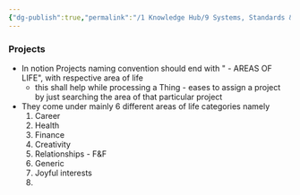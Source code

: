 ```yaml
---
{"dg-publish":true,"permalink":"/1 Knowledge Hub/9 Systems, Standards & Plans IN PLACE/0. TMS/Rules & standards in TMS/","noteIcon":""}
---
```


### Projects
- In notion Projects naming convention should end with " - AREAS OF LIFE", with respective area of life
	- this shall help while processing a Thing - eases to assign a project by just searching the area of that particular project
- They come under mainly 6 different areas of life categories namely
	1. Career
	2. Health
	3. Finance
	4. Creativity
	5. Relationships - F&F
	6. Generic
	7. Joyful interests
	8. 